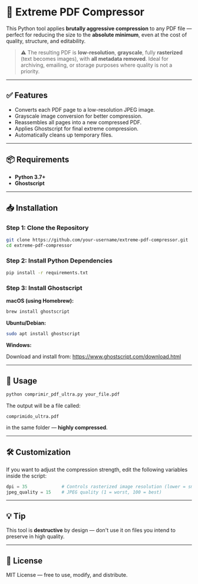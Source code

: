 # 🧨 Extreme PDF Compressor

This Python tool applies **brutally aggressive compression** to any PDF file — perfect for reducing the size to the **absolute minimum**, even at the cost of quality, structure, and editability.

> ⚠️ The resulting PDF is **low-resolution**, **grayscale**, fully **rasterized** (text becomes images), with **all metadata removed**. Ideal for archiving, emailing, or storage purposes where quality is not a priority.

---

## ✅ Features

- Converts each PDF page to a low-resolution JPEG image.
- Grayscale image conversion for better compression.
- Reassembles all pages into a new compressed PDF.
- Applies Ghostscript for final extreme compression.
- Automatically cleans up temporary files.

---

## 📦 Requirements

- **Python 3.7+**
- **Ghostscript**

---

## 📥 Installation

### Step 1: Clone the Repository

```bash
git clone https://github.com/your-username/extreme-pdf-compressor.git
cd extreme-pdf-compressor
```

### Step 2: Install Python Dependencies

```bash
pip install -r requirements.txt
```

### Step 3: Install Ghostscript

**macOS (using Homebrew):**

```bash
brew install ghostscript
```

**Ubuntu/Debian:**

```bash
sudo apt install ghostscript
```

**Windows:**

Download and install from: https://www.ghostscript.com/download.html

---

## 🚀 Usage

```bash
python comprimir_pdf_ultra.py your_file.pdf
```

The output will be a file called:

```
comprimido_ultra.pdf
```

in the same folder — **highly compressed**.

---

## 🛠 Customization

If you want to adjust the compression strength, edit the following variables inside the script:

```python
dpi = 35             # Controls rasterized image resolution (lower = smaller file)
jpeg_quality = 15    # JPEG quality (1 = worst, 100 = best)
```

---

## 💡 Tip

This tool is **destructive** by design — don't use it on files you intend to preserve in high quality.

---

## 📄 License

MIT License — free to use, modify, and distribute.
